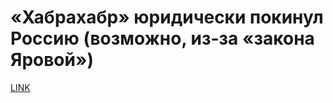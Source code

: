 # «Хабрахабр» юридически покинул Россию (возможно, из-за «закона Яровой»)



[LINK](https://varlamov.ru/3783714.html)
